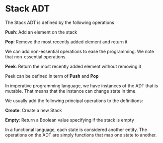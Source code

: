 # Stack ADT

The Stack ADT is defined by the following operations

**Push**: Add an element on the stack

**Pop**: Remove the most recently added element and return it

We can add non-essential operations to ease the programming. We note that non-essential operations.

**Peek**: Return the most recently added element without removing it

Peek can be defined in term of **Push** and **Pop**

In imperative programming language, we have instances of the ADT that is mutable. That means that the instance can change state in time.

We usually add the following principal operations to the definitions:

**Create**: Create a new Stack

**Empty**: Return a Boolean value specifying if the stack is empty

In a functional language, each state is considered another entity. The operations on the ADT are simply functions that map one state to another.